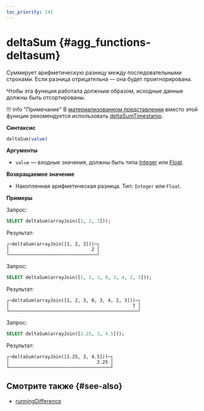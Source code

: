 ```yaml
---
toc_priority: 141
---
```


# deltaSum {#agg_functions-deltasum}

Суммирует арифметическую разницу между последовательными строками. Если разница отрицательна — она будет проигнорирована.

Чтобы эта функция работала должным образом, исходные данные должны быть отсортированы.

!!! info "Примечание"
    В [материализованном представлении](../../../sql-reference/statements/create/view.md#materialized) вместо этой функции рекомендуется использовать [deltaSumTimestamp](../../../sql-reference/aggregate-functions/reference/deltasumtimestamp.md#agg_functions-deltasumtimestamp).

**Синтаксис**

``` sql
deltaSum(value)
```

**Аргументы**

-   `value` — входные значения, должны быть типа [Integer](../../data-types/int-uint.md) или [Float](../../data-types/float.md).

**Возвращаемое значение**

-   Накопленная арифметическая разница.
Тип: `Integer` или `Float`.

**Примеры**

Запрос:

``` sql
SELECT deltaSum(arrayJoin([1, 2, 3]));
```

Результат:

``` text
┌─deltaSum(arrayJoin([1, 2, 3]))─┐
│                              2 │
└────────────────────────────────┘
```

Запрос:

``` sql
SELECT deltaSum(arrayJoin([1, 2, 3, 0, 3, 4, 2, 3]));
```

Результат:

``` text
┌─deltaSum(arrayJoin([1, 2, 3, 0, 3, 4, 2, 3]))─┐
│                                             7 │
└───────────────────────────────────────────────┘
```

Запрос:

``` sql
SELECT deltaSum(arrayJoin([2.25, 3, 4.5]));
```

Результат:

``` text
┌─deltaSum(arrayJoin([2.25, 3, 4.5]))─┐
│                                2.25 │
└─────────────────────────────────────┘
```

## Смотрите также {#see-also}

-   [runningDifference](../../functions/other-functions.md#runningdifferencex)
